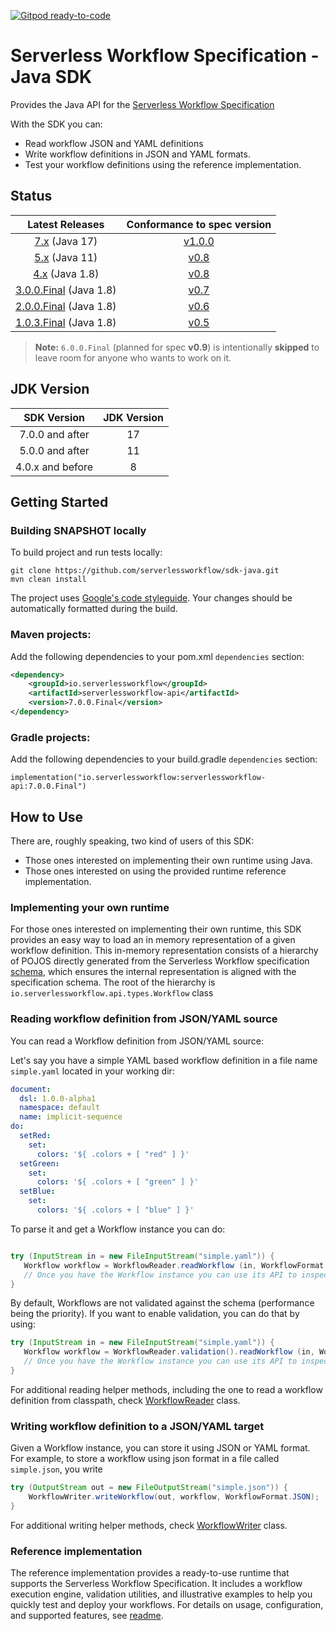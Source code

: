 [![Gitpod ready-to-code](https://img.shields.io/badge/Gitpod-ready--to--code-blue?logo=gitpod)](https://gitpod.io/#https://github.com/serverlessworkflow/sdk-java)

# Serverless Workflow Specification - Java SDK

Provides the Java API for the [Serverless Workflow Specification](https://github.com/serverlessworkflow/specification)

With the SDK you can:

* Read workflow JSON and YAML definitions
* Write workflow definitions in JSON and YAML formats. 
* Test your workflow definitions using the reference implementation. 


## Status

|                                     Latest Releases                                    |                        Conformance to spec version                       |
| :------------------------------------------------------------------------------------: | :----------------------------------------------------------------------: |
| [7.x](https://github.com/serverlessworkflow/sdk-java/releases/tag/7.1.0.Final) (Java 17)| [v1.0.0](https://github.com/serverlessworkflow/specification/tree/1.0.x) |
| [5.x](https://github.com/serverlessworkflow/sdk-java/releases/tag/5.1.0.Final) (Java 11) |  [v0.8](https://github.com/serverlessworkflow/specification/tree/0.8.x)  |
| [4.x](https://github.com/serverlessworkflow/sdk-java/releases/tag/4.1.0.Final) (Java 1.8) |  [v0.8](https://github.com/serverlessworkflow/specification/tree/0.8.x)  |
| [3.0.0.Final](https://github.com/serverlessworkflow/sdk-java/releases/tag/3.0.0.Final) (Java 1.8) |  [v0.7](https://github.com/serverlessworkflow/specification/tree/0.7.x)  |
| [2.0.0.Final](https://github.com/serverlessworkflow/sdk-java/releases/tag/2.0.0.Final) (Java 1.8) |  [v0.6](https://github.com/serverlessworkflow/specification/tree/0.6.x)  |
| [1.0.3.Final](https://github.com/serverlessworkflow/sdk-java/releases/tag/1.0.3.Final) (Java 1.8) |  [v0.5](https://github.com/serverlessworkflow/specification/tree/0.5.x)  |

> **Note:** `6.0.0.Final` (planned for spec **v0.9**) is intentionally **skipped** to leave room for anyone who wants to work on it.

## JDK Version

| SDK Version | JDK Version |
| :---: | :---: |
| 7.0.0 and after | 17 |
| 5.0.0 and after | 11 |
| 4.0.x and before | 8 | 

## Getting Started


### Building SNAPSHOT locally

To build project and run tests locally:

```
git clone https://github.com/serverlessworkflow/sdk-java.git
mvn clean install
```

The project uses [Google's code styleguide](https://google.github.io/styleguide/javaguide.html).
Your changes should be automatically formatted during the build.

### Maven projects:

Add the following dependencies to your pom.xml `dependencies` section:

```xml
<dependency>
    <groupId>io.serverlessworkflow</groupId>
    <artifactId>serverlessworkflow-api</artifactId>
    <version>7.0.0.Final</version>
</dependency>
```

### Gradle projects:

 Add the following dependencies to your build.gradle `dependencies` section:

```text
implementation("io.serverlessworkflow:serverlessworkflow-api:7.0.0.Final")
```

## How to Use 

There are, roughly speaking, two kind of users of this SDK:
 * Those ones interested on implementing their own runtime using Java.
 * Those ones interested on using the provided runtime reference implementation. 

### Implementing your own runtime 

For those ones interested on implementing their own runtime, this SDK provides an easy way to load an in memory representation of a given workflow definition.
This in-memory representation consists of a hierarchy of POJOS directly generated from the Serverless Workflow specification [schema](api/src/main/resources/schema/workflow.yaml), which ensures the internal representation is aligned with the specification schema. The root of the hierarchy is `io.serverlessworkflow.api.types.Workflow` class

### Reading workflow definition from JSON/YAML source

You can read a Workflow definition from JSON/YAML source:

Let's say you have a simple YAML based workflow definition in a file name `simple.yaml` located in your working dir:

```yaml
document:
  dsl: 1.0.0-alpha1
  namespace: default
  name: implicit-sequence
do:
  setRed:
    set:
      colors: '${ .colors + [ "red" ] }'
  setGreen:
    set:
      colors: '${ .colors + [ "green" ] }'
  setBlue:
    set:
      colors: '${ .colors + [ "blue" ] }'

```

To parse it and get a Workflow instance you can do:

``` java

try (InputStream in = new FileInputStream("simple.yaml")) {
   Workflow workflow = WorkflowReader.readWorkflow (in, WorkflowFormat.YAML);
   // Once you have the Workflow instance you can use its API to inspect it
}
```
By default, Workflows are not validated against the schema (performance being the priority). If you want to enable validation, you can do that by using: 

``` java
try (InputStream in = new FileInputStream("simple.yaml")) {
   Workflow workflow = WorkflowReader.validation().readWorkflow (in, WorkflowFormat.YAML);
   // Once you have the Workflow instance you can use its API to inspect it
}
```

For additional reading helper methods, including the one to read a workflow definition from classpath, check [WorkflowReader](api/src/main/java/io/serverlessworkflow/api/WorkflowReader.java) class. 

### Writing workflow definition to a JSON/YAML target

Given a Workflow instance, you can store it using JSON or YAML format. 
For example, to store a workflow using json format in a file called `simple.json`, you write

``` java
try (OutputStream out = new FileOutputStream("simple.json")) {
    WorkflowWriter.writeWorkflow(out, workflow, WorkflowFormat.JSON);
}

```
For additional writing helper methods, check [WorkflowWriter](api/src/main/java/io/serverlessworkflow/api/WorkflowWriter.java) class. 

### Reference implementation

The reference implementation provides a ready-to-use runtime that supports the Serverless Workflow Specification. It includes a workflow execution engine, validation utilities, and illustrative examples to help you quickly test and deploy your workflows. For details on usage, configuration, and supported features, see [readme](impl/README.md). 

